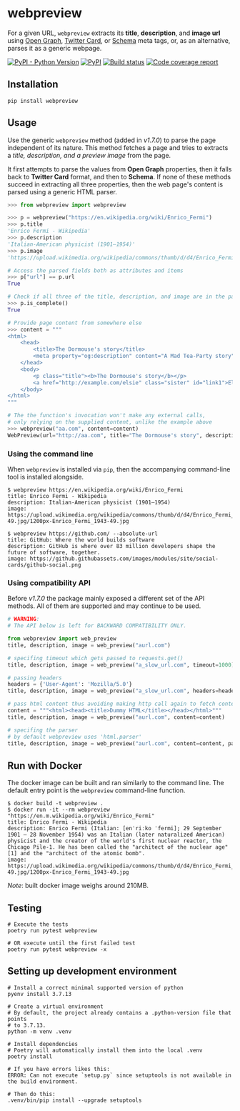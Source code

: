 # webpreview

For a given URL, `webpreview` extracts its **title**, **description**, and **image url** using
[Open Graph](http://ogp.me/), [Twitter Card](https://dev.twitter.com/cards/overview), or
[Schema](http://schema.org/) meta tags, or, as an alternative, parses it as a generic webpage.

<p>
    <a href="https://pypi.org/project/webpreview/"><img alt="PyPI - Python Version" src="https://img.shields.io/pypi/pyversions/webpreview"></a>
    <a href="https://pypi.org/project/webpreview/"><img alt="PyPI" src="https://img.shields.io/pypi/v/webpreview?logo=pypi&color=blue"></a>
    <a href="https://github.com/ludbek/webpreview/actions?query=workflow%3Atest"><img alt="Build status" src="https://img.shields.io/github/workflow/status/ludbek/webpreview/test?label=build&logo=github"></a>
    <a href="https://codecov.io/gh/ludbek/webpreview"><img alt="Code coverage report" src="https://img.shields.io/codecov/c/github/ludbek/webpreview?logo=codecov"></a>
</p>


## Installation

```shell
pip install webpreview
```

## Usage

Use the generic `webpreview` method (added in *v1.7.0*) to parse the page independent of its nature.
This method fetches a page and tries to extracts a *title, description, and a preview image* from
the page.

It first attempts to parse the values from **Open Graph** properties, then it falls back to
**Twitter Card** format, and then to **Schema**. If none of these methods succeed in extracting all
three properties, then the web page's content is parsed using a generic HTML parser.

```python
>>> from webpreview import webpreview

>>> p = webpreview("https://en.wikipedia.org/wiki/Enrico_Fermi")
>>> p.title
'Enrico Fermi - Wikipedia'
>>> p.description
'Italian-American physicist (1901–1954)'
>>> p.image
'https://upload.wikimedia.org/wikipedia/commons/thumb/d/d4/Enrico_Fermi_1943-49.jpg/1200px-Enrico_Fermi_1943-49.jpg'

# Access the parsed fields both as attributes and items
>>> p["url"] == p.url
True

# Check if all three of the title, description, and image are in the parsing result
>>> p.is_complete()
True

# Provide page content from somewhere else
>>> content = """
<html>
    <head>
        <title>The Dormouse's story</title>
        <meta property="og:description" content="A Mad Tea-Party story" />
    </head>
    <body>
        <p class="title"><b>The Dormouse's story</b></p>
        <a href="http://example.com/elsie" class="sister" id="link1">Elsie</a>
    </body>
</html>
"""

# The the function's invocation won't make any external calls,
# only relying on the supplied content, unlike the example above
>>> webpreview("aa.com", content=content)
WebPreview(url="http://aa.com", title="The Dormouse's story", description="A Mad Tea-Party story")
```

### Using the command line

When `webpreview` is installed via `pip`, then the accompanying command-line tool is
installed alongside.

```shell
$ webpreview https://en.wikipedia.org/wiki/Enrico_Fermi
title: Enrico Fermi - Wikipedia
description: Italian-American physicist (1901–1954)
image: https://upload.wikimedia.org/wikipedia/commons/thumb/d/d4/Enrico_Fermi_1943-49.jpg/1200px-Enrico_Fermi_1943-49.jpg

$ webpreview https://github.com/ --absolute-url
title: GitHub: Where the world builds software
description: GitHub is where over 83 million developers shape the future of software, together.
image: https://github.githubassets.com/images/modules/site/social-cards/github-social.png
```

### Using compatibility API

Before *v1.7.0* the package mainly exposed a different set of the API methods.
All of them are supported and may continue to be used.

```python
# WARNING:
# The API below is left for BACKWARD COMPATIBILITY ONLY.

from webpreview import web_preview
title, description, image = web_preview("aurl.com")

# specifing timeout which gets passed to requests.get()
title, description, image = web_preview("a_slow_url.com", timeout=1000)

# passing headers
headers = {'User-Agent': 'Mozilla/5.0'}
title, description, image = web_preview("a_slow_url.com", headers=headers)

# pass html content thus avoiding making http call again to fetch content.
content = """<html><head><title>Dummy HTML</title></head></html>"""
title, description, image = web_preview("aurl.com", content=content)

# specifing the parser
# by default webpreview uses 'html.parser'
title, description, image = web_preview("aurl.com", content=content, parser='lxml')
```

## Run with Docker

The docker image can be built and ran similarly to the command line.
The default entry point is the `webpreview` command-line function.

```shell
$ docker build -t webpreview .
$ docker run -it --rm webpreview "https://en.m.wikipedia.org/wiki/Enrico_Fermi"
title: Enrico Fermi - Wikipedia
description: Enrico Fermi (Italian: [enˈriːko ˈfermi]; 29 September 1901 – 28 November 1954) was an Italian (later naturalized American) physicist and the creator of the world's first nuclear reactor, the Chicago Pile-1. He has been called the "architect of the nuclear age"[1] and the "architect of the atomic bomb".
image: https://upload.wikimedia.org/wikipedia/commons/thumb/d/d4/Enrico_Fermi_1943-49.jpg/1200px-Enrico_Fermi_1943-49.jpg
```

*Note*: built docker image weighs around 210MB.

## Testing

```shell
# Execute the tests
poetry run pytest webpreview

# OR execute until the first failed test
poetry run pytest webpreview -x
```

## Setting up development environment

```shell
# Install a correct minimal supported version of python
pyenv install 3.7.13

# Create a virtual environment
# By default, the project already contains a .python-version file that points
# to 3.7.13.
python -m venv .venv

# Install dependencies
# Poetry will automatically install them into the local .venv
poetry install

# If you have errors likes this:
ERROR: Can not execute `setup.py` since setuptools is not available in the build environment.

# Then do this:
.venv/bin/pip install --upgrade setuptools
```
